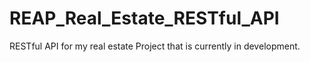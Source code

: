 # REAP_Real_Estate_RESTful_API
RESTful API for my real estate Project that is currently in development. 
